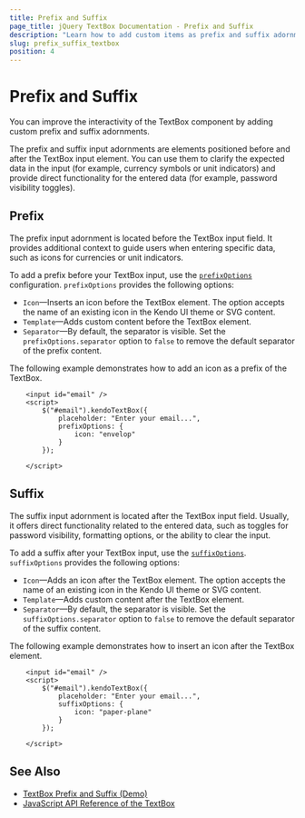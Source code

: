 ```yaml
---
title: Prefix and Suffix
page_title: jQuery TextBox Documentation - Prefix and Suffix
description: "Learn how to add custom items as prefix and suffix adornments to enhance the user interface interactivity when using the Kendo UI for jQuery TextBox."
slug: prefix_suffix_textbox
position: 4
---
```


# Prefix and Suffix

You can improve the interactivity of the TextBox component by adding custom prefix and suffix adornments.

The prefix and suffix input adornments are elements positioned before and after the TextBox input element. You can use them to clarify the expected data in the input (for example, currency symbols or unit indicators) and provide direct functionality for the entered data (for example, password visibility toggles).

## Prefix

The prefix input adornment is located before the TextBox input field. It provides additional context to guide users when entering specific data, such as icons for currencies or unit indicators.

To add a prefix before your TextBox input, use the [`prefixOptions`](/api/javascript/ui/textbox/configuration/prefixoptions) configuration. `prefixOptions` provides the following options:

* `Icon`&mdash;Inserts an icon before the TextBox element. The option accepts the name of an existing icon in the Kendo UI theme or SVG content.
* `Template`&mdash;Adds custom content before the TextBox element.
* `Separator`&mdash;By default, the separator is visible. Set the `prefixOptions.separator` option to `false` to remove the default separator of the prefix content. 

The following example demonstrates how to add an icon as a prefix of the TextBox.

```dojo
    <input id="email" />
    <script>
        $("#email").kendoTextBox({
            placeholder: "Enter your email...",
            prefixOptions: {
                icon: "envelop"
            }
        });

    </script>
```

## Suffix

The suffix input adornment is located after the TextBox input field. Usually, it offers direct functionality related to the entered data, such as toggles for password visibility, formatting options, or the ability to clear the input.

To add a suffix after your TextBox input, use the [`suffixOptions`](/api/javascript/ui/textbox/configuration/suffixoptions). `suffixOptions` provides the following options:

* `Icon`&mdash;Adds an icon after the TextBox element. The option accepts the name of an existing icon in the Kendo UI theme or SVG content.
* `Template`&mdash;Adds custom content after the TextBox element.
* `Separator`&mdash;By default, the separator is visible. Set the `suffixOptions.separator` option to `false` to remove the default separator of the suffix content. 

The following example demonstrates how to insert an icon after the TextBox element.

```dojo
    <input id="email" />
    <script>
        $("#email").kendoTextBox({
            placeholder: "Enter your email...",
            suffixOptions: {
                icon: "paper-plane"
            }
        });

    </script>
```

## See Also

* [TextBox Prefix and Suffix (Demo)](https://demos.telerik.com/kendo-ui/textbox/prefix-suffix)
* [JavaScript API Reference of the TextBox](/api/javascript/ui/textbox)
